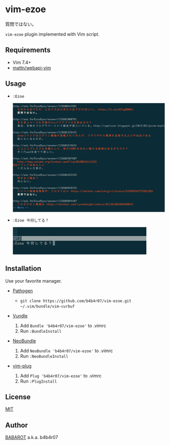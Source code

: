# vim-ezoe

質問ではない。

`vim-ezoe` plugin implemented with Vim script.

## Requirements

- Vim 7.4+
- [mattn/webapi-vim](https://github.com/mattn/webapi-vim)

## Usage

- `:Ezoe`

	![](doc/list.png)

- `:Ezoe 今何してる？`

	![](doc/post.png)	

## Installation

Use your favorite manager.

- [Pathogen](https://github.com/tpope/vim-pathogen)
  - `git clone https://github.com/b4b4r07/vim-ezoe.git ~/.vim/bundle/vim-curbuf`

- [Vundle](https://github.com/gmarik/vundle)
  1. Add `Bundle 'b4b4r07/vim-ezoe'` to .vimrc
  2. Run `:BundleInstall`
  
- [NeoBundle](https://github.com/Shougo/neobundle.vim)
  1. Add `NeoBundle 'b4b4r07/vim-ezoe'` to .vimrc
  2. Run `:NeoBundleInstall`
  
- [vim-plug](https://github.com/b4b4r07/vim-plug)
  1. Add `Plug 'b4b4r07/vim-ezoe'` to .vimrc
  2. Run `:PlugInstall`

## License

[MIT](https://raw.githubusercontent.com/b4b4r07/dotfiles/master/doc/LICENSE-MIT.txt)

## Author

[BABAROT](http://tellme.tokyo) a.k.a. b4b4r07
